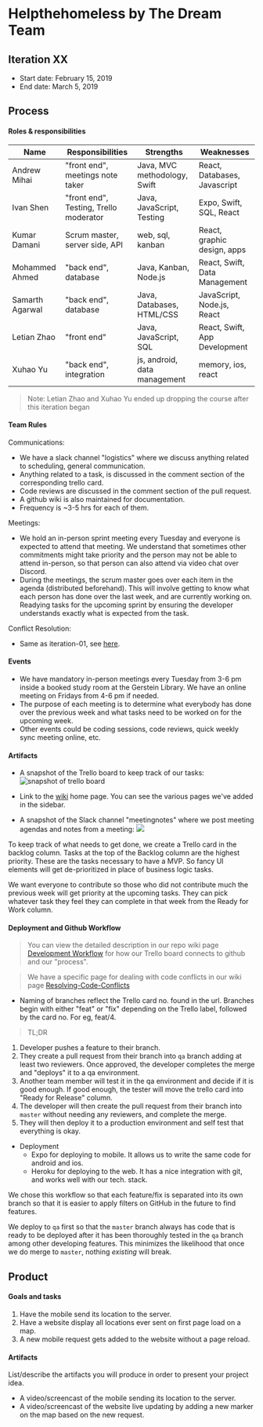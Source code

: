 # Helpthehomeless by The Dream Team

## Iteration XX

 * Start date: February 15, 2019
 * End date: March 5, 2019

## Process

#### Roles & responsibilities


| Name            | Responsibilities                       | Strengths                    | Weaknesses                     |
|-----------------|----------------------------------------|------------------------------|--------------------------------|
| Andrew Mihai    | "front end", meetings note taker       | Java, MVC methodology, Swift | React,  Databases, Javascript  |
| Ivan Shen       | "front end", Testing, Trello moderator | Java, JavaScript, Testing    | Expo, Swift, SQL, React        |
| Kumar Damani    | Scrum master, server side, API         | web, sql, kanban             | React, graphic design, apps    |
| Mohammed Ahmed  | "back end", database                   | Java, Kanban, Node.js        | React, Swift, Data Management  |
| Samarth Agarwal | "back end", database                   | Java, Databases, HTML/CSS    | JavaScript, Node.js, React     |
|Letian Zhao|"front end"   | Java, JavaScript, SQL  |React, Swift,  App Development  |
|Xuhao Yu|"back end", integration|js, android, data management| memory, ios, react|

> Note: Letian Zhao and Xuhao Yu ended up dropping the course after this iteration began

#### Team Rules

Communications:
* We have a slack channel "logistics" where we discuss anything related to scheduling, general communication.
* Anything related to a task, is discussed in the comment section of the corresponding trello card.
* Code reviews are discussed in the comment section of the pull request.
* A github wiki is also maintained for documentation.
* Frequency is ~3-5 hrs for each of them.

Meetings:
* We hold an in-person sprint meeting every Tuesday and everyone is expected to attend that meeting. We understand that sometimes other commitments might take priority and the person may not be able to attend in-person, so that person can also attend via video chat over Discord.
* During the meetings, the scrum master goes over each item in the agenda (distributed beforehand). This will involve getting to know what each person has done over the last week, and are currently working on. Readying tasks for the upcoming sprint by ensuring the developer understands exactly what is expected from the task.

Conflict Resolution:
* Same as iteration-01, see [here](https://github.com/csc301-winter-2019/project-team-02/blob/master/deliverables/iteration-01.plan.md).

#### Events

 * We have mandatory in-person meetings every Tuesday from 3-6 pm inside a booked study room at the Gerstein Library. We have an online meeting on Fridays from 4-6 pm if needed.
 * The purpose of each meeting is to determine what everybody has done over the previous week and what tasks need to be worked on for the upcoming week.
 * Other events could be coding sessions, code reviews, quick weekly sync meeting online, etc.

#### Artifacts

* A snapshot of the Trello board to keep track of our tasks:
![snapshot of trello board](https://i.imgur.com/iFWRP3n.jpg)

* Link to the [wiki](https://github.com/csc301-winter-2019/project-team-02/wiki) home page. You can see the various pages we've added in the sidebar.
* A snapshot of the Slack channel "meetingnotes" where we post meeting agendas and notes from a meeting:
![](https://i.imgur.com/kb0uqMJ.png)


To keep track of what needs to get done, we create a Trello card in the backlog column. Tasks at the top of the Backlog column are the highest priority. These are the tasks necessary to have a MVP. So fancy UI elements will get de-prioritized in place of business logic tasks.

We want everyone to contribute so those who did not contribute much the previous week will get priority at the upcoming tasks. They can pick whatever task they feel they can complete in that week from the Ready for Work column.


#### Deployment and Github Workflow


>You can view the detailed description in our repo wiki page [Development Workflow](https://github.com/csc301-winter-2019/project-team-02/wiki/Development-Worklfow) for how our Trello board connects to github and our "process".

> We have a specific page for dealing with code conflicts in our wiki page [Resolving-Code-Conflicts](https://github.com/csc301-winter-2019/project-team-02/wiki/Resolving-Code-Conflicts)

* Naming of branches reflect the Trello card no. found in the url. Branches begin with either "feat" or "fix" depending on the Trello label, followed by the card no. For eg, feat/4.

>TL;DR

 1. Developer pushes a feature to their branch.
 2. They create a pull request from their branch into `qa` branch adding at least two reviewers. Once approved, the developer completes the merge and "deploys" it to a qa environment.
 3. Another team member will test it in the qa environment and decide if it is good enough. If good enough, the tester will move the trello card into "Ready for Release" column.
 4. The developer will then create the pull request from their branch into `master` without needing any reviewers, and complete the merge.
 5. They will then deploy it to a production environment and self test that everything is okay.

 * Deployment
   * Expo for deploying to mobile. It allows us to write the same code for android and ios.
   * Heroku for deploying to the web. It has a nice integration with git, and works well with our tech. stack.

We chose this workflow so that each feature/fix is separated into its own branch so that it is easier to apply filters on GitHub in the future to find features.

We deploy to `qa` first so that the `master` branch always has code that is ready to be deployed after it has been thoroughly tested in the `qa` branch among other developing features. This minimizes the likelihood that once we do merge to `master`, nothing *existing* will break.



## Product

#### Goals and tasks

1. Have the mobile send its location to the server.
2. Have a website display all locations ever sent on first page load on a map.
3. A new mobile request gets added to the website without a page reload.

#### Artifacts

List/describe the artifacts you will produce in order to present your project idea.

* A video/screencast of the mobile sending its location to the server.
* A video/screencast of the website live updating by adding a new marker on the map based on the new request.
